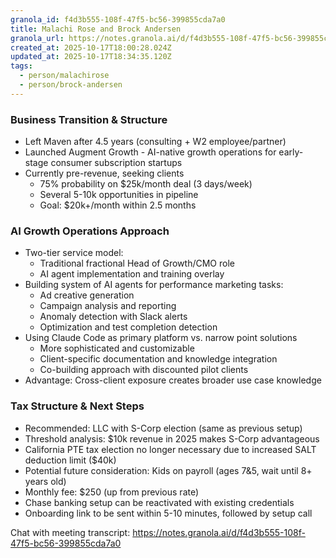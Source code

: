 ```yaml
---
granola_id: f4d3b555-108f-47f5-bc56-399855cda7a0
title: Malachi Rose and Brock Andersen
granola_url: https://notes.granola.ai/d/f4d3b555-108f-47f5-bc56-399855cda7a0
created_at: 2025-10-17T18:00:28.024Z
updated_at: 2025-10-17T18:34:35.120Z
tags:
  - person/malachirose
  - person/brock-andersen
---
```


### Business Transition & Structure

- Left Maven after 4.5 years (consulting + W2 employee/partner)
- Launched Augment Growth - AI-native growth operations for early-stage consumer subscription startups
- Currently pre-revenue, seeking clients
  - 75% probability on $25k/month deal (3 days/week)
  - Several 5-10k opportunities in pipeline
  - Goal: $20k+/month within 2.5 months

### AI Growth Operations Approach

- Two-tier service model:
  - Traditional fractional Head of Growth/CMO role
  - AI agent implementation and training overlay
- Building system of AI agents for performance marketing tasks:
  - Ad creative generation
  - Campaign analysis and reporting
  - Anomaly detection with Slack alerts
  - Optimization and test completion detection
- Using Claude Code as primary platform vs. narrow point solutions
  - More sophisticated and customizable
  - Client-specific documentation and knowledge integration
  - Co-building approach with discounted pilot clients
- Advantage: Cross-client exposure creates broader use case knowledge

### Tax Structure & Next Steps

- Recommended: LLC with S-Corp election (same as previous setup)
- Threshold analysis: $10k revenue in 2025 makes S-Corp advantageous
- California PTE tax election no longer necessary due to increased SALT deduction limit ($40k)
- Potential future consideration: Kids on payroll (ages 7&5, wait until 8+ years old)
- Monthly fee: $250 (up from previous rate)
- Chase banking setup can be reactivated with existing credentials
- Onboarding link to be sent within 5-10 minutes, followed by setup call

Chat with meeting transcript: https://notes.granola.ai/d/f4d3b555-108f-47f5-bc56-399855cda7a0

